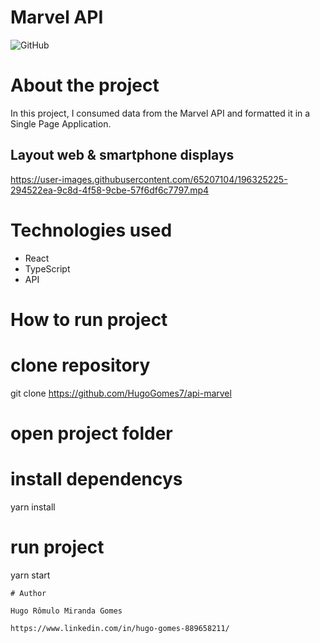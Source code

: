 # Marvel API
![GitHub](https://img.shields.io/github/license/hugogomes7/api-marvel)

# About the project

In this project, I consumed data from the Marvel API and formatted it in a Single Page Application. 

## Layout web & smartphone displays
 
https://user-images.githubusercontent.com/65207104/196325225-294522ea-9c8d-4f58-9cbe-57f6df6c7797.mp4




# Technologies used
- React
- TypeScript
- API

# How to run project

# clone repository
git clone https://github.com/HugoGomes7/api-marvel


# open project folder

# install dependencys
yarn install

# run project
yarn start


```
# Author

Hugo Rômulo Miranda Gomes

https://www.linkedin.com/in/hugo-gomes-889658211/
